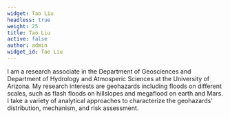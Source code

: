 ```yaml
---
widget: Tao Liu
headless: true
weight: 25
title: Tao Liu
active: false
author: admin
widget_id: Tao Liu
---
```

I am a research associate in the Department of Geosciences and Department of Hydrology and Atmosperic Sciences at the University of Arizona. My research interests are geohazards including floods on different scales, such as flash floods on hillslopes and megaflood on earth and Mars. I take a variety of analytical approaches to characterize the geohazards' distribution, mechanism, and risk assessment.